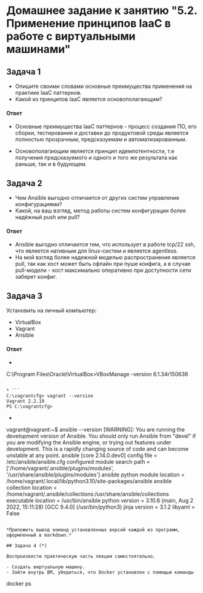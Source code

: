  
# Домашнее задание к занятию "5.2. Применение принципов IaaC в работе с виртуальными машинами"

## Задача 1

- Опишите своими словами основные преимущества применения на практике IaaC паттернов.
- Какой из принципов IaaC является основополагающим?

#### Ответ
* Основные преимущества IaaC паттернов - процесс создания ПО, его сборки, тестирования и доставки до продуктовой среды является полностью прозрачным, предсказуемам и автоматизированным. 

* Основополагающим является принцип идемпотентности, т.е получения предсказуемого и одного и того же результата как раньше, так и в будующем.

## Задача 2
- Чем Ansible выгодно отличается от других систем управление конфигурациями?
- Какой, на ваш взгляд, метод работы систем конфигурации более надёжный push или pull?
#### Ответ
* Ansible выгодно отличается тем, что использует в работе tcp/22 ssh, что является нативным для linux-систем и является agentless.
* На мой взгляд более надежной моделью распространения является pull, так как хост может быть офлайн при пуше конфига, а в случае pull-модели - хост максимально оперативно при доступности сети заберет конфиг.

## Задача 3

Установить на личный компьютер:

- VirtualBox
- Vagrant
- Ansible

#### Ответ
* ```
C:\Program Files\Oracle\VirtualBox>VBoxManage -version
6.1.34r150636
```

* ```
C:\vagrantcfg> vagrant --version
Vagrant 2.2.19
PS C:\vagrantcfg>
```

* ```
vagrant@vagrant:~$ ansible --version
[WARNING]: You are running the development version of Ansible. You should only run Ansible from "devel" if you are
modifying the Ansible engine, or trying out features under development. This is a rapidly changing source of code and
can become unstable at any point.
ansible [core 2.14.0.dev0]
  config file = /etc/ansible/ansible.cfg
  configured module search path = ['/home/vagrant/.ansible/plugins/modules', '/usr/share/ansible/plugins/modules']
  ansible python module location = /home/vagrant/.local/lib/python3.10/site-packages/ansible
  ansible collection location = /home/vagrant/.ansible/collections:/usr/share/ansible/collections
  executable location = /usr/bin/ansible
  python version = 3.10.6 (main, Aug  2 2022, 15:11:28) [GCC 9.4.0] (/usr/bin/python3)
  jinja version = 3.1.2
  libyaml = False
```

*Приложить вывод команд установленных версий каждой из программ, оформленный в markdown.*

## Задача 4 (*)

Воспроизвести практическую часть лекции самостоятельно.

- Создать виртуальную машину.
- Зайти внутрь ВМ, убедиться, что Docker установлен с помощью команды
```
docker ps
```
